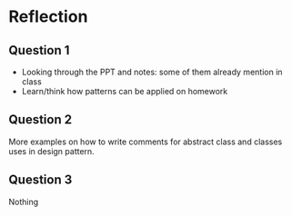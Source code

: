 # Reflection

## Question 1

- Looking through the PPT and notes: some of them already mention in class
- Learn/think how patterns can be applied on homework

## Question 2

More examples on how to write comments for abstract class and classes uses in design pattern.

## Question 3

Nothing

